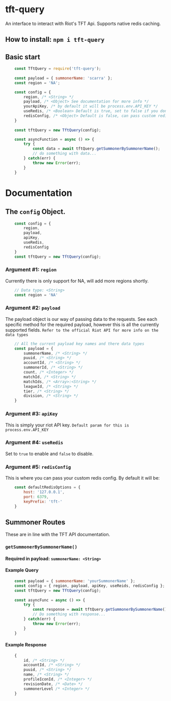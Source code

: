 # tft-query
An interface to interact with Riot's TFT Api. Supports native redis caching.

## How to install: `npm i tft-query`

## Basic start
```javascript
    const TftQuery = require('tft-query');
    
    const payload = { summonerName: 'scarra' };
    const region = 'NA';

    const config = {
        region, /* <String> */
        payload, /* <Object> See documentation for more info */
        yourApiKey, /* by default it will be process.env.API_KEY */
        useRedis, /* <Boolean> Default is true, set to false if you dont want to use redis. */
        redisConfig, /* <Object> Default is false, can pass custom redis config here */
    }
    
    const tftQuery = new TftQuery(config);    

    const asyncFunction = async () => {
        try {
            const data = await tftQuery.getSummonerBySummonerName();
            // do something with data...
        } catch(err) {
            throw new Error(err);
        }
    }
```

# Documentation

## The `config` Object.
```javascript
    const config = {
        region,
        payload,
        apiKey,
        useRedis,
        redisConfig
    }
    const tftQuery = new TftQuery(config);
```

### Argument #1: `region`
Currently there is only support for NA, will add more regions shortly.
```javascript
    // Data type: <String>
    const region = 'NA'
```

### Argument #2: `payload`
The payload object is our way of passing data to the requests. See each specific method for the required payload, however this is all the currently supported fields. `Refer to the official Riot API for more info on the data types`
```javascript
    // All the current payload key names and there data types
    const payload = {
        summonerName, /* <String> */
        puuid, /* <String> */
        accountId, /* <String> */
        summonerId, /* <String> */
        count, /* <Integer> */
        matchId, /* <String> */
        matchIds, /* <Array>:<String> */
        leagueId, /* <String> */
        tier, /* <String> */
        division, /* <String> */
    }
```

### Argument #3: `apiKey`
This is simply your riot API key. `Default param for this is process.env.API_KEY`

### Argument #4: `useRedis`
Set to `true` to enable and `false` to disable.

### Argument #5: `redisConfig`
This is where you can pass your custom redis config. By default it will be:
```javascript
    const defaultRedisOptions = {
        host: '127.0.0.1',
        port: 6379,
        keyPrefix: 'tft-'
    }
```

## Summoner Routes
These are in line with the TFT API documentation.

### `getSummonerBySummonerName()`
#### Required in payload: `summonerName: <String>`
#### Example Query
```javascript
    const payload = { summonerName: 'yourSummonerName' };
    const config = { region, payload, apiKey, useReids, redisConfig };
    const tftQuery = new TftQuery(config);
    
    const asyncFunc = async () => {
        try {
            const response = await tftQuery.getSummonerBySummonerName();
            // Do something with response...
        } catch(err) {
            throw new Error(err);
        }
    } 
```
#### Example Response
```javascript
    {
        id, /* <String> */
        accountId, /* <String> */
        puuid, /* <String> */
        name, /* <String> */
        profileIconId, /* <Integer> */
        revisionDate, /* <Date> */
        summonerLevel /* <Integer> */
    }
```

